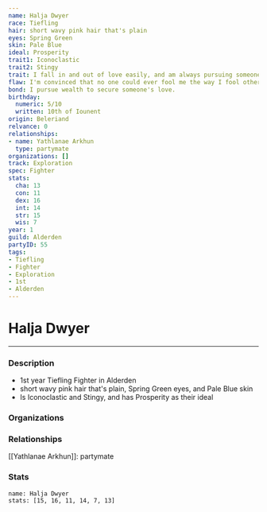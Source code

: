 ```yaml
---
name: Halja Dwyer
race: Tiefling
hair: short wavy pink hair that's plain
eyes: Spring Green
skin: Pale Blue
ideal: Prosperity
trait1: Iconoclastic
trait2: Stingy
trait: I fall in and out of love easily, and am always pursuing someone.
flaw: I'm convinced that no one could ever fool me the way I fool others.
bond: I pursue wealth to secure someone's love.
birthday:
  numeric: 5/10
  written: 10th of Iounent
origin: Beleriand
relvance: 0
relationships:
- name: Yathlanae Arkhun
  type: partymate
organizations: []
track: Exploration
spec: Fighter
stats:
  cha: 13
  con: 11
  dex: 16
  int: 14
  str: 15
  wis: 7
year: 1
guild: Alderden
partyID: 55
tags:
- Tiefling
- Fighter
- Exploration
- 1st
- Alderden
---
```

# Halja Dwyer
---
### Description
- 1st year Tiefling Fighter in Alderden
- short wavy pink hair that's plain, Spring Green eyes, and Pale Blue skin
- Is Iconoclastic and Stingy, and has Prosperity as their ideal

### Organizations
### Relationships
[[Yathlanae Arkhun]]: partymate
### Stats
```statblock
name: Halja Dwyer
stats: [15, 16, 11, 14, 7, 13]
```